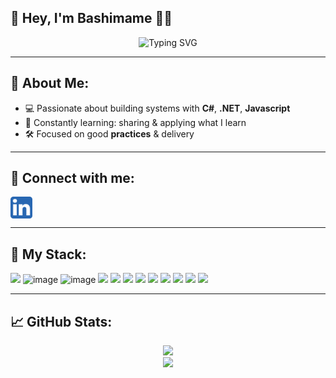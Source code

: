 ## 👋 Hey, I'm **Bashimame** 👨‍💻

<div align="center">
  <img src="https://readme-typing-svg.herokuapp.com?font=Fira+Code&weight=500&pause=1000&color=61DAFB&center=true&vCenter=true&width=435&lines=Backend+Dev+%7C+Tech+Enthusiast" alt="Typing SVG" />
</div>

---

## 🚀 About Me:

- 💻 Passionate about building systems with **C#**, **.NET**, **Javascript**
- 🧠 Constantly learning: sharing & applying what I learn
- 🛠️ Focused on good **practices** & delivery

---

## 🤝 Connect with me:

<a href="https://www.linkedin.com/in/bashimane-mamabolo/">
  <img align="left" src="https://raw.githubusercontent.com/Bashimane-Mamabolo/Bashimane-Mamabolo/main/linkedIn_Icon.png" alt="Bashimane Mamabolo | LinkedIn" width="35px"/>
</a>  
<br clear="left"/>

---

## 💼 My Stack:

![](https://img.shields.io/badge/C%23-239120?style=for-the-badge&logo=csharp&logoColor=white)
![image](https://img.shields.io/badge/.NET-512BD4?style=for-the-badge&logo=dotnet&logoColor=white)
![image](https://img.shields.io/badge/Docker-2CA5E0?style=for-the-badge&logo=docker&logoColor=white)
![](https://img.shields.io/badge/Xamarin-3498DB?style=for-the-badge&logo=xamarin&logoColor=white)
![](https://img.shields.io/badge/microsoft%20azure-0089D6?style=for-the-badge&logo=microsoft-azure&logoColor=white)
![](https://img.shields.io/badge/JavaScript-323330?style=for-the-badge&logo=javascript&logoColor=F7DF1E)
![](https://img.shields.io/badge/MongoDB-4EA94B?style=for-the-badge&logo=mongodb&logoColor=white)
![](https://img.shields.io/badge/MySQL-005C84?style=for-the-badge&logo=mysql&logoColor=white)
![](https://img.shields.io/badge/PostgreSQL-316192?style=for-the-badge&logo=postgresql&logoColor=white)
![](https://img.shields.io/badge/rabbitmq-%23FF6600.svg?&style=for-the-badge&logo=rabbitmq&logoColor=white)
![](https://img.shields.io/badge/Postman-FF6C37?style=for-the-badge&logo=Postman&logoColor=white)
![](https://img.shields.io/badge/React-20232A?style=for-the-badge&logo=react&logoColor=61DAFB)

---

## 📈 GitHub Stats:

<div align="center">
  <img src="https://github-readme-stats.vercel.app/api?username=Bashimane-Mamabolo&show_icons=true&theme=react&hide=contribs&count_private=true" />
  <br>
  <img src="https://github-readme-streak-stats.herokuapp.com/?user=Bashimane-Mamabolo&theme=react" />
</div>

